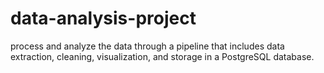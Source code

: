 # data-analysis-project
process and analyze the data through a pipeline that includes data extraction, cleaning, visualization, and storage in a PostgreSQL database.
